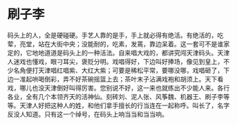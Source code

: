 # 刷子李

码头上的人，全是硬碰硬。手艺人靠的是手，手上就必得有绝活。有绝活的，吃荤，亮堂，站在大街中央；没能耐的，吃素，发蔫，靠边呆着。这一套可不是谁家定的，它地地道道是码头上的一种活法。自来唱大戏的，都讲究闯天津码头。天津人迷戏也懂戏，眼刁耳尖，褒贬分明。戏唱得好，下边叫好捧场，像见到皇上，不少名角便打天津唱红唱紫、大红大紫；可要是稀松平常，要哪没哪，戏唱砸了，下边一准起哄喝倒彩，弄不好茶碗摇篮上去；茶叶末子沾满戏袍和胡须上。天下看戏，哪儿也没天津倒好叫得厉害。您别说不好，这一来也就练出不少能人来。各行各业，全有几个本领齐天的活神仙。刻砖刘、泥人张、风筝魏、机器王、刷子李等等。天津人好把这种人的姓，和他们拿手擅长的行当连在一起称呼。叫长了，名字反没人知道。只有这一个绰号，在码头上响当当和当当响。
